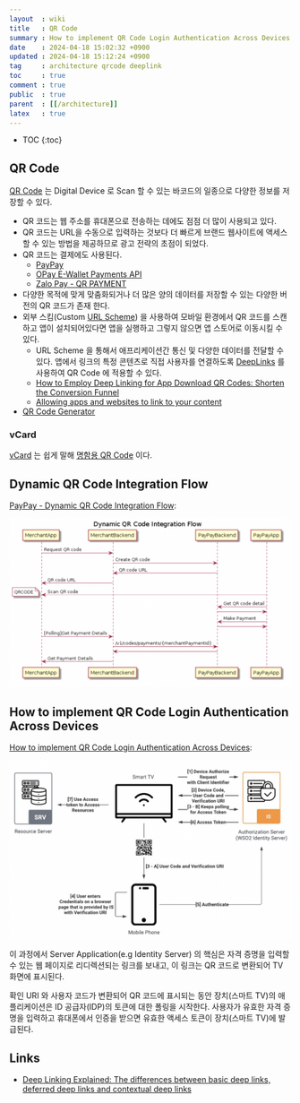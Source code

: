```yaml
---
layout  : wiki
title   : QR Code
summary : How to implement QR Code Login Authentication Across Devices
date    : 2024-04-18 15:02:32 +0900
updated : 2024-04-18 15:12:24 +0900
tag     : architecture qrcode deeplink
toc     : true
comment : true
public  : true
parent  : [[/architecture]]
latex   : true
---
```

* TOC
{:toc}

## QR Code

[QR Code](https://en.wikipedia.org/wiki/QR_code) 는 Digital Device 로 Scan 할 수 있는 바코드의 일종으로 다양한 정보를 저장할 수 있다.

- QR 코드는 웹 주소를 휴대폰으로 전송하는 데에도 점점 더 많이 사용되고 있다. 
- QR 코드는 URL을 수동으로 입력하는 것보다 더 빠르게 브랜드 웹사이트에 액세스할 수 있는 방법을 제공하므로 광고 전략의 초점이 되었다.
- QR 코드는 결제에도 사용된다.
  - [PayPay](https://www.paypay.ne.jp/opa/doc/v1.0/dynamicqrcode#section/TLS-implementation)
  - [OPay E-Wallet Payments API](https://doc.opaycheckout.com/e-wallet-payment)
  - [Zalo Pay -  QR PAYMENT](https://docs.zalopay.vn/en/v1/docs/qrcode/api.html#description)
- 다양한 목적에 맞게 맞춤화되거나 더 많은 양의 데이터를 저장할 수 있는 다양한 버전의 QR 코드가 존재 한다.
- 외부 스킴(Custom [URL Scheme](https://gofo-coding.tistory.com/entry/URL-Scheme)) 을 사용하여 모바일 환경에서 QR 코드를 스캔하고 앱이 설치되어있다면 앱을 실행하고 그렇지 않으면 앱 스토어로 이동시킬 수 있다.
  - URL Scheme 을 통해서 애프리케이션간 통신 및 다양한 데이터를 전달할 수 있다.
  앱에서 링크의 특정 콘텐츠로 직접 사용자를 연결하도록 [DeepLinks](https://developer.android.com/training/app-links?hl=ko) 를 사용하여 QR Code 에 적용할 수 있다.
  - [How to Employ Deep Linking for App Download QR Codes: Shorten the Conversion Funnel](https://www.uniqode.com/blog/marketing-and-engagement/deep-linking-for-app-download-qr-codes/)
  - [Allowing apps and websites to link to your content](https://developer.apple.com/documentation/Xcode/allowing-apps-and-websites-to-link-to-your-content)
- [QR Code Generator](https://zxing.appspot.com/generator)

### vCard

[vCard](https://mqr.kr/generate/vcard/3.0/) 는 쉽게 말해 [명함용 QR Code](https://m.blog.naver.com/chancimple/222902825747) 이다.

## Dynamic QR Code Integration Flow 

[PayPay - Dynamic QR Code Integration Flow](https://www.paypay.ne.jp/opa/doc/v1.0/dynamicqrcode#section/TLS-implementation):

![](/resource/wiki/architecture-qr/architecture-qr.png)

## How to implement QR Code Login Authentication Across Devices

[How to implement QR Code Login Authentication Across Devices](https://medium.com/@adeesha-savinda/how-to-implement-qr-code-authentication-login-21a78a3e7418):

![](/resource/wiki/architecture-qr/device-authorization-grant-flow.png)

이 과정에서 Server Application(e.g Identity Server) 의 핵심은 자격 증명을 입력할 수 있는 웹 페이지로 리디렉션되는 링크를 보내고, 이 링크는 QR 코드로 변환되어 TV 화면에 표시된다.

확인 URI 와 사용자 코드가 변환되어 QR 코드에 표시되는 동안 장치(스마트 TV)의 애플리케이션은 ID 공급자(IDP)의 토큰에 대한 폴링을 시작한다. 사용자가 유효한 자격 증명을 입력하고 휴대폰에서 인증을 받으면 유효한 액세스 토큰이 장치(스마트 TV)에 발급된다.

## Links

- [Deep Linking Explained: The differences between basic deep links, deferred deep links and contextual deep links](https://www.businessinsider.com/what-is-deep-linking-deferred-deep-links-vs-contextual-deep-links-2016-7)